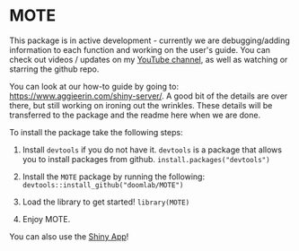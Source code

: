 # MOTE

This package is in active development - currently we are debugging/adding information to each function and working on the user's guide. You can check out videos / updates on my [YouTube channel](https://www.youtube.com/channel/UCMdihazndR0f9XBoSXWqnYg), as well as watching or starring the github repo.

You can look at our how-to guide by going to: https://www.aggieerin.com/shiny-server/. A good bit of the details are over there, but still working on ironing out the wrinkles. These details will be transferred to the package and the readme here when we are done.  

To install the package take the following steps:

1) Install `devtools` if you do not have it. `devtools` is a package that allows you to install packages from github.
`install.packages("devtools")`

2) Install the `MOTE` package by running the following:
`devtools::install_github("doomlab/MOTE")`

3) Load the library to get started!
`library(MOTE)`

4) Enjoy MOTE. 

You can also use the [Shiny App](http://aggieerin.com/shiny/mote/)!
